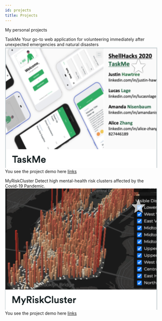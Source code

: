 ```yaml
---
id: projects
title: Projects
---
```


My personal projects 

TaskMe
Your go-to web application for volunteering immediately after unexpected emergencies and natural disasters
![TASKME](./assets/taskme.png)
You see the project demo here [links](https://www.youtube.com/watch?v=9fR6_ADFRbI)

MyRiskCluster
Detect high mental-health risk clusters affected by the Covid-19 Pandemic.
![MYRISKCLUSTER](./assets/myriskcluster.png)
You see the project demo here [links](https://www.youtube.com/watch?v=2VdCVq61gv0)
